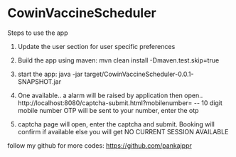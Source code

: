 # CowinVaccineScheduler
Steps to use the app

1. Update the user section for user specific preferences
   
2. Build the app using maven: mvn clean install -Dmaven.test.skip=true
3. start the app: java -jar target/CowinVaccineScheduler-0.0.1-SNAPSHOT.jar
4. One available.. a alarm will be raised by application then
   open.. http://localhost:8080/captcha-submit.html?mobilenumber=<mobilenumber>
   -- 10 digit mobile number
   OTP will be sent to your number, enter the otp
4. captcha page will open, enter the captcha and submit.
   Booking will confirm if available else you will get NO CURRENT SESSION AVAILABLE
   
follow my github for more codes: https://github.com/pankajppr